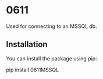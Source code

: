 # 0611

Used for connecting to an MSSQL db.

## Installation

You can install the package using pip:

pip install 0611MSSQL
